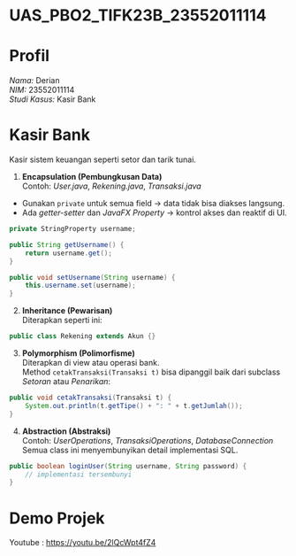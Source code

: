 # UAS_PBO2_TIFK23B_23552011114

# Profil  
*Nama:* Derian  
*NIM:* 23552011114  
*Studi Kasus:* Kasir Bank

# Kasir Bank  
Kasir sistem keuangan seperti setor dan tarik tunai.

1. **Encapsulation (Pembungkusan Data)**  
Contoh: *User.java*, *Rekening.java*, *Transaksi.java*  
- Gunakan `private` untuk semua field → data tidak bisa diakses langsung.  
- Ada *getter-setter* dan *JavaFX Property* → kontrol akses dan reaktif di UI.

```java
private StringProperty username;

public String getUsername() {
    return username.get();
}

public void setUsername(String username) {
    this.username.set(username);
}
```

2. **Inheritance (Pewarisan)**  
Diterapkan seperti ini:

```java
public class Rekening extends Akun {}
```

3. **Polymorphism (Polimorfisme)**  
Diterapkan di view atau operasi bank.  
Method `cetakTransaksi(Transaksi t)` bisa dipanggil baik dari subclass *Setoran* atau *Penarikan*:

```java
public void cetakTransaksi(Transaksi t) {
    System.out.println(t.getTipe() + ": " + t.getJumlah());
}
```

4. **Abstraction (Abstraksi)**  
Contoh: *UserOperations*, *TransaksiOperations*, *DatabaseConnection*  
Semua class ini menyembunyikan detail implementasi SQL.

```java
public boolean loginUser(String username, String password) {
    // implementasi tersembunyi
}
```

# Demo Projek
Youtube : https://youtu.be/2lQcWpt4fZ4
